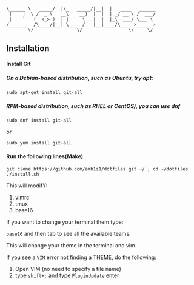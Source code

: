 
```
\______ \   _____/  |\_   _____/|__|  |   ____   ______
 |    |  \ /  _ \   __\    __)  |  |  | _/ __ \ /  ___/
 |    `   (  <_> )  | |     \   |  |  |_\  ___/ \___ \ 
/_______  /\____/|__| \___  /   |__|____/\___  >____  >
        \/                \/                 \/     \/
```

## Installation
#### Install Git
##### On a Debian-based distribution, such as Ubuntu, try apt:
```
sudo apt-get install git-all
```

##### RPM-based distribution, such as RHEL or CentOS), you can use dnf
```
sudo dnf install git-all
```
or
```
sudo yum install git-all
```

#### Run the following lines(Make)
```
git clone https://github.com/amb1s1/dotfiles.git ~/ ; cd ~/dotfiles
./install.sh
```

This will modifY:
1. vimrc
2. tmux
3. base16

If you want to change your terminal them type:

`base16` and then tab to see all the available teams.


This will change your theme in the terminal and vim.

If you see a `VIM` error not finding a THEME, do the following:

1. Open VIM (no need to specify a file name)
2. type `shift+:` and type `PluginUpdate` enter


